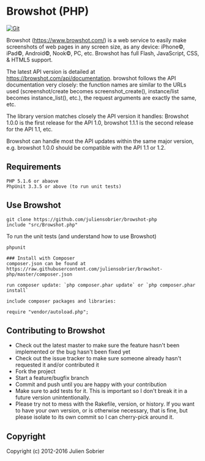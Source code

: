 # Browshot (PHP)

[![Git](https://app.soluble.cloud/api/v1/public/badges/dffb7a45-60bc-4ccc-99d3-b393457ac792.svg?orgId=234270307752)](https://app.soluble.cloud/repos/details/github.com/juliensobrier/browshot-php?orgId=234270307752)  

Browshot (https://www.browshot.com/) is a web service to easily make screenshots of web pages in any screen size, as any device: iPhone©, iPad©, Android©, Nook©, PC, etc. Browshot has full Flash, JavaScript, CSS, & HTML5 support.

The latest API version is detailed at https://browshot.com/api/documentation. browshot follows the API documentation very closely: the function names are similar to the URLs used (screenshot/create becomes screenshot_create(), instance/list becomes instance_list(), etc.), the request arguments are exactly the same, etc.

The library version matches closely the API version it handles: Browshot 1.0.0 is the first release for the API 1.0, browshot 1.1.1 is the second release for the API 1.1, etc.

Browshot can handle most the API updates within the same major version, e.g. browshot 1.0.0 should be compatible with the API 1.1 or 1.2.



## Requirements

    PHP 5.1.6 or abaove
    PhpUnit 3.3.5 or above (to run unit tests)


## Use Browshot

    git clone https://github.com/juliensobrier/browshot-php
    include "src/Browshot.php"

To run the unit tests (and understand how to use Browshot)

    phpunit
    
    ### Install with Composer
    composer.json can be found at https://raw.githubusercontent.com/juliensobrier/browshot-php/master/composer.json
    
    run composer update: `php composer.phar update` or `php composer.phar install`
    
    include composer packages and libraries:
        
    require "vendor/autoload.php";


## Contributing to Browshot
 
* Check out the latest master to make sure the feature hasn't been implemented or the bug hasn't been fixed yet
* Check out the issue tracker to make sure someone already hasn't requested it and/or contributed it
* Fork the project
* Start a feature/bugfix branch
* Commit and push until you are happy with your contribution
* Make sure to add tests for it. This is important so I don't break it in a future version unintentionally.
* Please try not to mess with the Rakefile, version, or history. If you want to have your own version, or is otherwise necessary, that is fine, but please isolate to its own commit so I can cherry-pick around it.

## Copyright

Copyright (c) 2012-2016 Julien Sobrier
